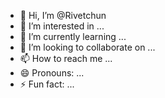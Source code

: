 - 👋 Hi, I’m @Rivetchun
- 👀 I’m interested in ...
- 🌱 I’m currently learning ...
- 💞️ I’m looking to collaborate on ...
- 📫 How to reach me ...
- 😄 Pronouns: ...
- ⚡ Fun fact: ...

<!---
Rivetchun/Rivetchun is a ✨ special ✨ repository because its `README.md` (this file) appears on your GitHub profile.
You can click the Preview link to take a look at your changes.
--->

